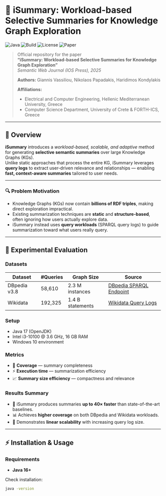 # 🧠 iSummary: Workload-based Selective Summaries for Knowledge Graph Exploration

![Java](https://img.shields.io/badge/Java-16%2B-blue?style=flat-square)
![Build](https://img.shields.io/badge/build-passing-brightgreen?style=flat-square)
![License](https://img.shields.io/badge/license-MIT-lightgrey?style=flat-square)
![Paper](https://img.shields.io/badge/paper-Semantic_Web_Journal_2025-lightblue?style=flat-square)

> Official repository for the paper  
> **“iSummary: Workload-based Selective Summaries for Knowledge Graph Exploration”**  
> *Semantic Web Journal (IOS Press), 2025*  
>  
> **Authors:** Giannis Vassiliou, Nikolaos Papadakis, Haridimos Kondylakis  
>  
> **Affiliations:**  
> - Electrical and Computer Engineering, Hellenic Mediterranean University, Greece  
> - Computer Science Department, University of Crete & FORTH-ICS, Greece  

---

## 📘 Overview

**iSummary** introduces a *workload-based, scalable, and adaptive* method for generating **selective semantic summaries** over large Knowledge Graphs (KGs).  
Unlike static approaches that process the entire KG, iSummary leverages **query logs** to extract user-driven relevance and relationships — enabling **fast, context-aware summaries** tailored to user needs.

---

### 🔍 Problem Motivation

- Knowledge Graphs (KGs) now contain **billions of RDF triples**, making direct exploration impractical.  
- Existing summarization techniques are **static** and **structure-based**, often ignoring how users actually explore data.  
- iSummary instead uses **query workloads** (SPARQL query logs) to guide summarization toward what users really query.

---

## 🧪 Experimental Evaluation

### **Datasets**

| Dataset | #Queries | Graph Size | Source |
|----------|-----------|------------|---------|
| DBpedia v3.8 | 58,610 | 2.3 M instances | [DBpedia SPARQL Endpoint](https://dbpedia.org/sparql) |
| Wikidata | 192,325 | 1.4 B statements | [Wikidata Query Logs](https://www.wikidata.org/wiki/Wikidata:SPARQL_query_service/queries) |

### **Setup**

- Java 17 (OpenJDK)  
- Intel i3-10100 @ 3.6 GHz, 16 GB RAM  
- Windows 10 environment  

### **Metrics**

- 🧩 **Coverage** — summary completeness  
- ⚡ **Execution time** — summarization efficiency  
- 📈 **Summary size efficiency** — compactness and relevance

### **Results Summary**

- 🚀 iSummary produces summaries **up to 40× faster** than state-of-the-art baselines.  
- 📊 Achieves **higher coverage** on both DBpedia and Wikidata workloads.  
- 🔁 Demonstrates **linear scalability** with increasing query log size.

---

## ⚡ Installation & Usage

### **Requirements**

- **Java 16+**

Check installation:
```bash
java -version
